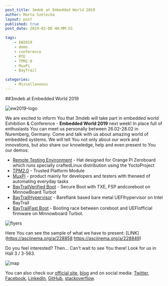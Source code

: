 ```yaml
---
post_title: 3mdeb at Embedded World 2019
author: Marta Szelecka
layout: post
published: true
post_date: 2019-02-DD HH:MM:SS

tags:
    - EW2019
    - demo
    - conference
    - RTE
    - TPM2.0
    - MuxPi
    - BayTrail

categories:
    - Miscellaneous
---
```


##3mdeb at Embedded World 2019

![ew2019-logo](link)

We are excited to inform You that 3mdeb will take part in embedded world
Exhibition & Conference - **Embedded World 2019** next week! In place full of enthusiasts You can meet us personally between 26.02-28.02 in Nuremberg, Germany. Come and talk with us about amazing world of embedded systems. We will tell You
not only about our work and innovations, but also share our knowledge, help and
even present to You our demos:
* [Remote Testing Environment](https://cloud.3mdeb.com/index.php/s/Jt6PEtos7iznQkf) - Hat designed for Orange Pi Zeroboard which runs
specially craftedLinux distribution using the YoctoProject
* [TPM2.0](https://cloud.3mdeb.com/index.php/s/jKgCHCtTSQYejTa) - Trusted Platform Module
* [MuxPi](https://cloud.3mdeb.com/index.php/s/WgpRzGYitfEYfBN) - product mainly for developers and testers with theneed of automating
everyday tasks
* [BayTrailVerified Boot](https://cloud.3mdeb.com/index.php/s/E43E8rinTiYLbG3) - Secure Boot with TXE, FSP andcoreboot on MinnowBoard
Turbot
* [BayTrailHypervisor](https://cloud.3mdeb.com/index.php/s/QZPnMfXTsipQeES) - Bareflank based bare metal UEFIhypervisor on Intel BayTrail
* [BayTrailFast Boot](https://cloud.3mdeb.com/index.php/s/n2A3268kssiHJ96) - Booting race between coreboot and UEFIofficial firmware on
Minnowboard Turbot.

![flyers](link)

Here You can see the sample of what we have to present: [LINK](https://asciinema.org/a/228858
https://asciinema.org/a/228849)

Do you feel interested? Then… Can’t wait to see You there! Look for us in Hall 3 / 3-563.

![map](link)

You can also check our [official site](https://3mdeb.com/), [blog](https://3mdeb.com/news-ideas/) and on social media: [Twitter](https://twitter.com/3mdeb_com),
[Facebook](https://www.facebook.com/3mdeb), [LinkedIn](https://www.linkedin.com/company/3mdeb), [GitHub](https://github.com/3mdeb), [stackoverflow](https://stackoverflow.com/users/587395/piotr-kr%C3%B3l).
